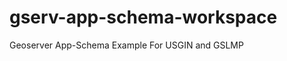 gserv-app-schema-workspace
==========================

Geoserver App-Schema Example For USGIN and GSLMP
